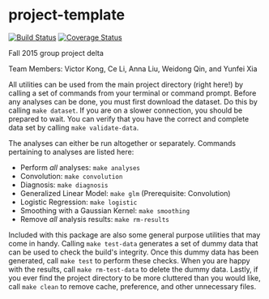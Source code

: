 # project-template
[![Build
Status](https://travis-ci.org/berkeley-stat159/project-delta.svg?branch=master)](https://travis-ci.org/berkeley-stat159/project-delta?branch=master)
[![Coverage
Status](https://coveralls.io/repos/berkeley-stat159/project-delta/badge.svg?branch=master)](https://coveralls.io/r/berkeley-stat159/project-delta?branch=master)

Fall 2015 group project delta

Team Members:
Victor Kong,
Ce Li,
Anna Liu,
Weidong Qin, and
Yunfei Xia

All utilities can be used from the main project directory (right here!) by
calling a set of commands from your terminal or command prompt. Before any
analyses can be done, you must first download the dataset. Do this by calling
`make dataset`. If you are on a slower connection, you should be prepared to
wait. You can verify that you have the correct and complete data set by calling
`make validate-data`.

The analyses can either be run altogether or separately. Commands pertaining to
analyses are listed here:  
- Perform *all* analyses: `make analyses`
- Convolution: `make convolution`
- Diagnosis: `make diagnosis`
- Generalized Linear Model: `make glm` (Prerequisite: Convolution)
- Logistic Regression: `make logistic`
- Smoothing with a Gaussian Kernel: `make smoothing`  
- Remove *all* analysis results: `make rm-results`

Included with this package are also some general purpose utilities that may come
in handy. Calling `make test-data` generates a set of dummy data that can be
used to check the build's integrity. Once this dummy data has been generated,
call `make test` to perform these checks. When you are happy with the results,
call `make rm-test-data` to delete the dummy data. Lastly, if you ever find the
project directory to be more cluttered than you would like, call `make clean` to
remove cache, preference, and other unnecessary files.
